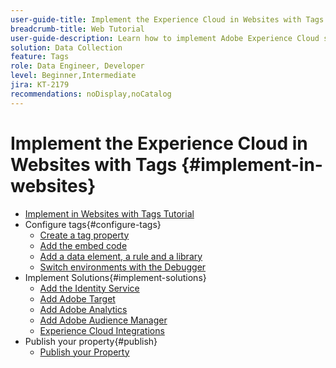 ```yaml
---
user-guide-title: Implement the Experience Cloud in Websites with Tags
breadcrumb-title: Web Tutorial
user-guide-description: Learn how to implement Adobe Experience Cloud solutions on a website with tags.
solution: Data Collection
feature: Tags
role: Data Engineer, Developer
level: Beginner,Intermediate
jira: KT-2179
recommendations: noDisplay,noCatalog
---
```


# Implement the Experience Cloud in Websites with Tags {#implement-in-websites}

+ [Implement in Websites with Tags Tutorial](overview.md)
+ Configure tags{#configure-tags}
  + [Create a tag property](create-a-property.md)
  + [Add the embed code](add-embed-code.md)
  + [Add a data element, a rule and a library](add-data-elements-rules.md)
  + [Switch environments with the Debugger](switch-environments.md)
+ Implement Solutions{#implement-solutions}
  + [Add the Identity Service](id-service.md)
  + [Add Adobe Target](target.md)
  + [Add Adobe Analytics](analytics.md)
  + [Add Adobe Audience Manager](audience-manager.md)
  + [Experience Cloud Integrations](integrations.md)
+ Publish your property{#publish}
  + [Publish your Property](publish.md)
